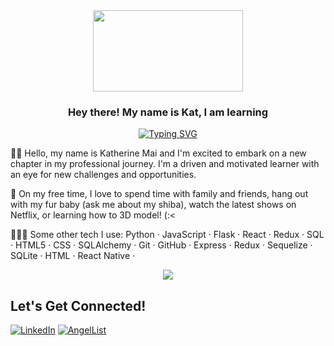<div align='center'>
 <image src="https://i.giphy.com/media/PoEDSg4boyn6OjnN1B/giphy.webp" width="240" height="130" >
</div>

<h3 align="center">
  Hey there! My name is Kat, I am learning
</h3>

<p align="center">
<a href="https://git.io/typing-svg"><img src="https://readme-typing-svg.demolab.com?font=Silkscreen&duration=5027&pause=1000&color=5d42c1&center=true&width=435&lines=how+to+code" alt="Typing SVG" /></a>
<p>

  
👋🏼 Hello, my name is Katherine Mai and I'm excited to embark on a new chapter in my professional journey. I'm a driven and motivated learner with an eye for new challenges and opportunities.

🎨 On my free time, I love to spend time with family and friends, hang out with my fur baby (ask me about my shiba), watch the latest shows on Netflix, or learning how to 3D model! (:<

👩🏻‍💻 Some other tech I use: Python · JavaScript · Flask · React · Redux · SQL · HTML5 · CSS · SQLAlchemy · Git · GitHub · Express · Redux · Sequelize · SQLite · HTML · React Native ·

<p align="center">
<a href="https://github.com/anuraghazra/github-readme-stats">
  <img align="center" src="https://github-readme-stats.vercel.app/api?username=kmaikat&show_icons=true&theme=buefy&title_color=5d42c1&icon_color=F79DF3&count_private=true" />
</a>
<p>
 
## Let's Get Connected!
<a href="https://www.linkedin.com/in/kpmai20/" target="_blank">![LinkedIn](https://img.shields.io/badge/linkedin-%230077B5.svg?style=for-the-badge&logo=linkedin&logoColor=white)</a>
<a href="https://angel.co/u/kat-mai" target="_blank">![AngelList](https://img.shields.io/badge/AngelList-000000?style=for-the-badge&logo=AngelList&logoColor=white)</a>

 
